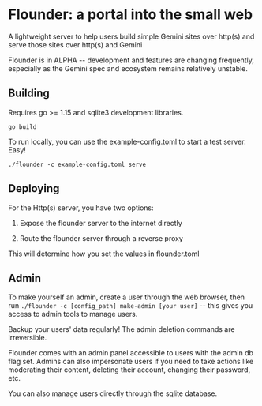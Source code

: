 # Flounder: a portal into the small web 

A lightweight server to help users build simple Gemini sites over http(s) and serve those sites over http(s) and Gemini

Flounder is in ALPHA -- development and features are changing frequently, especially as the Gemini spec and ecosystem remains relatively unstable.

## Building

Requires go >= 1.15 and sqlite3 development libraries.

`go build`

To run locally, you can use the example-config.toml to start a test server. Easy!

`./flounder -c example-config.toml serve`

## Deploying

For the Http(s) server, you have two options:

1. Expose the flounder server to the internet directly

2. Route the flounder server through a reverse proxy

This will determine how you set the values in flounder.toml 


## Admin

To make yourself an admin, create a user through the web browser, then run `./flounder -c [config_path] make-admin [your user]` -- this gives you access to admin tools to manage users.

Backup your users' data regularly! The admin deletion commands are irreversible.

Flounder comes with an admin panel accessible to users with the admin db flag set. Admins can also impersonate users if you need to take actions like moderating their content, deleting their account, changing their password, etc.

You can also manage users directly through the sqlite database.
